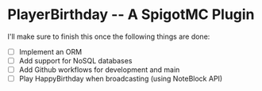 # PlayerBirthday -- A SpigotMC Plugin

I'll make sure to finish this once the following things are done:

- [ ] Implement an ORM
- [ ] Add support for NoSQL databases
- [ ] Add Github workflows for development and main
- [ ] Play HappyBirthday when broadcasting (using NoteBlock API)
